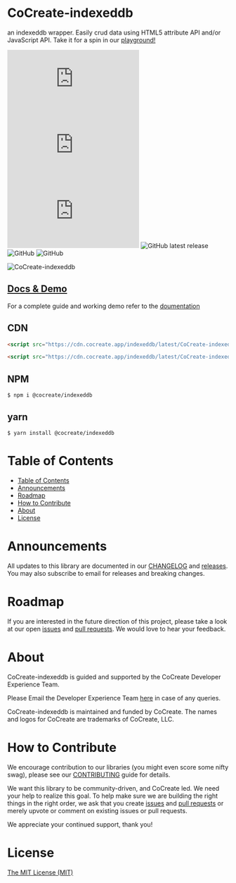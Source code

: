 # CoCreate-indexeddb

an indexeddb wrapper. Easily crud data using HTML5 attribute API and/or JavaScript API. Take it for a spin in our [playground!](https://cocreate.app/docs/indexeddb)

![min file size in bytes](https://img.badgesize.io/https://cdn.cocreate.app/indexeddb/latest/CoCreate-indexeddb.min.js?style=flat-square&label=minified&color=orange)
![gzip file size in bytes](https://img.badgesize.io/https://cdn.cocreate.app/indexeddb/latest/CoCreate-indexeddb.min.js?compression=gzip&style=flat-square&label=gzip&color=yellow)
![brotlifile size in bytes](https://img.badgesize.io/https://cdn.cocreate.app/indexeddb/latest/CoCreate-indexeddb.min.js?compression=brotli&style=flat-square&label=brotli)
![GitHub latest release](https://img.shields.io/github/v/release/CoCreate-app/CoCreate-indexeddb?style=flat-square)
![GitHub](https://img.shields.io/github/license/CoCreate-app/CoCreate-indexeddb?style=flat-square)
![GitHub](https://img.shields.io/static/v1?style=flat-square&label=&message=Hiring&color=blueviolet)


![CoCreate-indexeddb](https://cdn.cocreate.app/docs/CoCreate-indexeddb.gif)

## [Docs & Demo](https://cocreate.app/docs/indexeddb)

For a complete guide and working demo refer to the [doumentation](https://cocreate.app/docs/indexeddb)

## CDN

```html
<script src="https://cdn.cocreate.app/indexeddb/latest/CoCreate-indexeddb.min.js"></script>
```

```html
<script src="https://cdn.cocreate.app/indexeddb/latest/CoCreate-indexeddb.min.css"></script>
```

## NPM

```shell
$ npm i @cocreate/indexeddb
```

## yarn

```shell
$ yarn install @cocreate/indexeddb
```

# Table of Contents

- [Table of Contents](#table-of-contents)
- [Announcements](#announcements)
- [Roadmap](#roadmap)
- [How to Contribute](#how-to-contribute)
- [About](#about)
- [License](#license)

<a name="announcements"></a>

# Announcements

All updates to this library are documented in our [CHANGELOG](https://github.com/CoCreate-app/CoCreate-indexeddb/blob/master/CHANGELOG.md) and [releases](https://github.com/CoCreate-app/CoCreate-indexeddb/releases). You may also subscribe to email for releases and breaking changes.

<a name="roadmap"></a>

# Roadmap

If you are interested in the future direction of this project, please take a look at our open [issues](https://github.com/CoCreate-app/CoCreate-indexeddb/issues) and [pull requests](https://github.com/CoCreate-app/CoCreate-indexeddb/pulls). We would love to hear your feedback.

<a name="about"></a>

# About

CoCreate-indexeddb is guided and supported by the CoCreate Developer Experience Team.

Please Email the Developer Experience Team [here](mailto:develop@cocreate.app) in case of any queries.

CoCreate-indexeddb is maintained and funded by CoCreate. The names and logos for CoCreate are trademarks of CoCreate, LLC.

<a name="contribute"></a>

# How to Contribute

We encourage contribution to our libraries (you might even score some nifty swag), please see our [CONTRIBUTING](https://github.com/CoCreate-app/CoCreate-indexeddb/blob/master/CONTRIBUTING.md) guide for details.

We want this library to be community-driven, and CoCreate led. We need your help to realize this goal. To help make sure we are building the right things in the right order, we ask that you create [issues](https://github.com/CoCreate-app/CoCreate-indexeddb/issues) and [pull requests](https://github.com/CoCreate-app/CoCreate-indexeddb/pulls) or merely upvote or comment on existing issues or pull requests.

We appreciate your continued support, thank you!

# License

[The MIT License (MIT)](https://github.com/CoCreate-app/CoCreate-indexeddb/blob/master/LICENSE)
